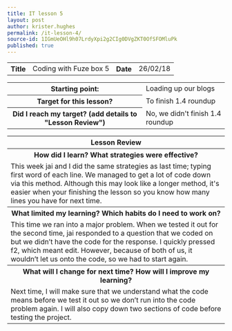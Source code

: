 ```yaml
---
title: IT lesson 5
layout: post
author: krister.hughes
permalink: /it-lesson-4/
source-id: 1IGmUeOHl9h07LrdyXpi2g2CIg0DVgZKT0OfSFOMluPk
published: true
---
```

<table>
  <tr>
    <th>Title</th>
    <td>Coding with Fuze box 5</td>
    <th>Date</th>
    <td>26/02/18</td>
  </tr>
</table>


<table>
  <tr>
    <th>Starting point:</th>
    <td>Loading up our blogs</td>
  </tr>
  <tr>
    <th>Target for this lesson?</th>
    <td>To finish 1.4 roundup</td>
  </tr>
  <tr>
    <th>Did I reach my target? 
(add details to "Lesson Review")</th>
    <td>No, we didn't finish 1.4 roundup</td>
  </tr>
</table>


<table>
  <tr>
    <th>Lesson Review</th>
  </tr>
  <tr>
    <th>How did I learn? What strategies were effective? </th>
  </tr>
  <tr>
    <td>This week jai and I did the same strategies as last time; typing first word of each line. We managed to get a lot of code down via this method. Although this may look like a longer method, it's easier when your finishing the lesson so you know how many lines you have for next time.</td>
  </tr>
  <tr>
    <th>What limited my learning? Which habits do I need to work on? </th>
  </tr>
  <tr>
    <td>This time we ran into a major problem. When we tested it out for the second time, jai responded to a question that we coded on but we didn’t have the code for the response. I quickly pressed f2, which meant edit. However, because of both of us, it wouldn’t let us onto the code, so we had to start again.</td>
  </tr>
  <tr>
    <th>What will I change for next time? How will I improve my learning?</th>
  </tr>
  <tr>
    <td>Next time, I will make sure that we understand what the code means before we test it out so we don’t run into the code problem again. I will also copy down two sections of code before testing the project.</td>
  </tr>
</table>


